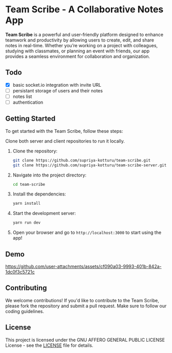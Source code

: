 # Team Scribe - A Collaborative Notes App

**Team Scribe** is a powerful and user-friendly platform designed to enhance teamwork and productivity by allowing users to create, edit, and share notes in real-time. Whether you’re working on a project with colleagues, studying with classmates, or planning an event with friends, our app provides a seamless environment for collaboration and organization.

## Todo

- [x] basic socket.io integration with invite URL
- [ ] persistant storage of users and their notes
- [ ] notes list
- [ ] authentication

## Getting Started

To get started with the Team Scribe, follow these steps:

Clone both server and client repositories to run it locally.

1. Clone the repository:

   ```bash
   git clone https://github.com/supriya-kotturu/team-scribe.git
   git clone https://github.com/supriya-kotturu/team-scribe-server.git
   ```

2. Navigate into the project directory:

   ```bash
   cd team-scribe
   ```

3. Install the dependencies:

   ```bash
   yarn install
   ```

4. Start the development server:

   ```bash
   yarn run dev
   ```

5. Open your browser and go to `http://localhost:3000` to start using the app!

## Demo

https://github.com/user-attachments/assets/cf090a03-9993-401b-842a-1dc0f3c5721c

## Contributing

We welcome contributions! If you'd like to contribute to the Team Scribe, please fork the repository and submit a pull request. Make sure to follow our coding guidelines.

## License

This project is licensed under the GNU AFFERO GENERAL PUBLIC LICENSE License - see the [LICENSE](LICENSE) file for details.
